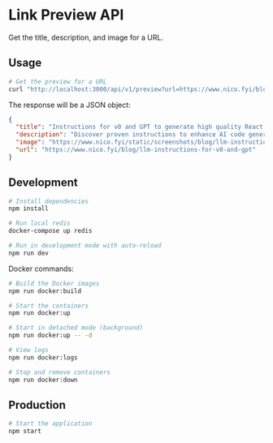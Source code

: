 # Link Preview API

Get the title, description, and image for a URL.

## Usage

```bash
# Get the preview for a URL
curl "http://localhost:3000/api/v1/preview?url=https://www.nico.fyi/blog/llm-instructions-for-v0-and-gpt"
```

The response will be a JSON object:

```json
{
  "title": "Instructions for v0 and GPT to generate high quality React code",
  "description": "Discover proven instructions to enhance AI code generation with v0 and GPT. Learn how to get cleaner, maintainable TypeScript React components using custom prompts that follow best practices for hooks, server components, and TypeScript.",
  "image": "https://www.nico.fyi/static/screenshots/blog/llm-instructions-for-v0-and-gpt.webp",
  "url": "https://www.nico.fyi/blog/llm-instructions-for-v0-and-gpt"
}
```

## Development

```bash
# Install dependencies
npm install

# Run local redis
docker-compose up redis

# Run in development mode with auto-reload
npm run dev
```

Docker commands:

```bash
# Build the Docker images
npm run docker:build

# Start the containers
npm run docker:up

# Start in detached mode (background)
npm run docker:up -- -d

# View logs
npm run docker:logs

# Stop and remove containers
npm run docker:down
```

## Production

```bash
# Start the application
npm start
```
